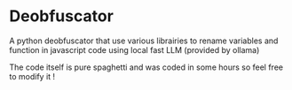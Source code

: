 # Deobfuscator
A python deobfuscator that use various librairies to rename variables and function in javascript code using local fast LLM (provided by ollama)

The code itself is pure spaghetti and was coded in some hours so feel free to modify it !

